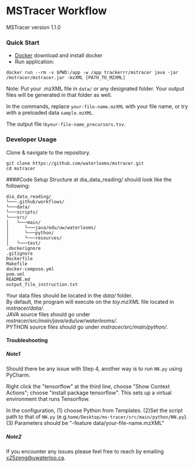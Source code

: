 # MSTracer Workflow

MSTracer version 1.1.0
 
 ### Quick Start
* [Docker](https://docs.docker.com/engine/install/ubuntu/) download and install docker
* Run application:
```
docker run --rm -v $PWD:/app -w /app trackerrr/mstracer java -jar /mstracer/mstracer.jar -mzXML [PATH_TO_MZXML]
```
Note: Put your .mzXML file in ``` data/ ``` or any designated folder.
Your output files will be generated in that folder as well.

In the commands, replace ```your-file-name.mzXML``` with your file name, or try with a preloaded data ```sample.mzXML```.

The output file is```your-file-name_precursors.tsv```.

### Developer Usage 

Clone & navigate to the repository.
```
git clone https://github.com/waterlooms/mstracer.git
cd mstracer
```
####Code Setup
Structure at dia_data_reading/ should look like the following:  

```
dia_data_reading/
└───.github/workflows/
└───data/
└───scripts/
└───src/
│   └───main/
│      └───java/edu/uw/waterlooms/
│      └───python/
│      └───resources/
│   └───test/
.dockerignore
.gitignore
Dockerfile
Makefile
docker-compose.yml
pom.xml
README.md
output_file_instruction.txt
```

Your data files should be located in the *data/* folder.  
By default, the program will execute on the *toy.mzXML* file located in *mstracer/data/*.  
JAVA source files should go under *mstracer/src/main/java/edu/uw/waterlooms/*.  
PYTHON source files should go under *mstracer/src/main/python/*.



#### Troubleshooting
##### Note1
Should there be any issue with Step 4, another way is to run ```NN.py``` using PyCharm. 

Right click the "tensorflow" at the third line, choose "Show Context Actions"; choose "install package tensorflow". This sets up a virtual environment that runs Tensorflow.

In the configuration, (1) choose Python from Templates. (2)Set the script path to that of ```NN.py``` (e.g.```home/Desktop/ms-tracer/src/main/python/NN.py```). (3) Parameters should be "-feature data/your-file-name.mzXML" 

##### Note2
If you encounter any issues please feel free to reach by emailing x25zeng@uwaterloo.ca.
